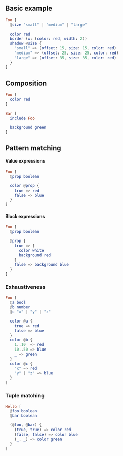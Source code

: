 
## Basic example

```elm
Foo [
  @size "small" | "medium" | "large"

  color red
  border (x: (color: red, width: 2))
  shadow @size {
    "small" => (offset: 15, size: 15, color: red)
    "medium" => (offset: 25, size: 25, color: red)
    "large" => (offset: 35, size: 35, color: red)
  }
]
```

## Composition

```elm
Foo [
  color red
]

Bar [
  include Foo

  background green
]
```

## Pattern matching

#### Value expressions
```elm
Foo [
  @prop boolean

  color @prop {
    true => red
    false => blue
  }
]
```

#### Block expressions
```elm
Foo [
  @prop boolean

  @prop {
    true => [
      color white
      background red
    ]
    false => background blue
  }
]
```

### Exhaustiveness
```elm
Foo [
  @a bool
  @b number
  @c "x" | "y" | "z"

  color @a {
    true => red
    false => blue
  }
  color @b {
    1..10  => red
    10..50 => blue
    _ => green
  }
  color @c {
    "x" => red
    "y" | "z" => blue
  }
]
```

### Tuple matching

```elm
Hello [
  @foo boolean
  @bar boolean

  (@foo, @bar) {
    (true, true) => color red
    (false, false) => color blue
    (_, _) => color green
  }
]
```
